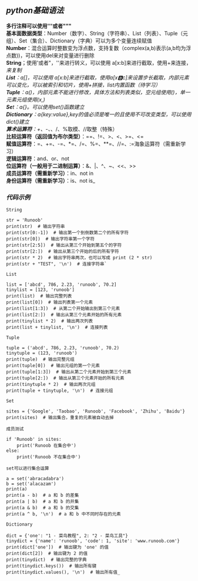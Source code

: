 ## ***python基础语法***
**多行注释可以使用'''或者"""**  
**基本面数据类型**：Number（数字）、String（字符串）、List（列表）、Tuple（元组）、Set（集合）、Dictionary（字典）可以为多个变量连续赋值   
**Number**：混合运算时整数变为浮点数，支持复数（complex(a,b)表示(a,b均为浮点数))，可以使用del来对变量进行删除  
**String**；使用'或者"，'\'来进行转义，可以使用 a[x:b]来进行截取，使用+来连接，*来复制  
**List**：a[]，可以使用 a[x:b]来进行截取，使用a[x:b:c]来设置步长截取，内部元素可以变化，可以被索引和切片，使用+拼接，list内置函数（待学习）  
**Tuple**：a()，内部元素不能进行修改，具体方法和列表类似，空元组使用()，单一元素元组使用(x,)    
**Se**t：a{}。可以使用set()函数建立  
**Dictionary**：a{key:value},key的值必须是唯一的且使用不可改变类型，可以使用dict()建立   
**算术运算符**：+、-、*、/、%取模、//取整（特殊）  
**比较运算符（返回值为布尔类型）**：==、!=、>、<、>=、<=  
**赋值运算符**：=、+=、-=、*=、/=、%=、**=、//=、:=海象运算符（需重新学习）  
**逻辑运算符**：and、or、not  
**位运算符（一般用于二进制运算）**：&、|、^、~、<<、>>  
**成员运算符（需重新学习）**：in、not in  
**身份运算符（需重新学习）**：is、not is_

### ***代码示例***
    String

    str = 'Runoob'  
    print(str)  # 输出字符串
    print(str[0:-1])  # 输出第一个到倒数第二个的所有字符  
    print(str[0])  # 输出字符串第一个字符  
    print(str[2:5])  # 输出从第三个开始到第五个的字符  
    print(str[2:])  # 输出从第三个开始的后的所有字符  
    print(str * 2)  # 输出字符串两次，也可以写成 print (2 * str)  
    print(str + "TEST", '\n')  # 连接字符串`

    List

    list = ['abcd', 786, 2.23, 'runoob', 70.2]  
    tinylist = [123, 'runoob']  
    print(list)  # 输出完整列表  
    print(list[0])  # 输出列表第一个元素  
    print(list[1:3])  # 从第二个开始输出到第三个元素  
    print(list[2:])  # 输出从第三个元素开始的所有元素  
    print(tinylist * 2)  # 输出两次列表  
    print(list + tinylist, '\n')  # 连接列表

    Tuple

    tuple = ('abcd', 786, 2.23, 'runoob', 70.2)  
    tinytuple = (123, 'runoob')  
    print(tuple)  # 输出完整元组   
    print(tuple[0])  # 输出元组的第一个元素  
    print(tuple[1:3])  # 输出从第二个元素开始到第三个元素  
    print(tuple[2:])  # 输出从第三个元素开始的所有元素  
    print(tinytuple * 2)  # 输出两次元组  
    print(tuple + tinytuple, '\n')  # 连接元组

    Set

    sites = {'Google', 'Taobao', 'Runoob', 'Facebook', 'Zhihu', 'Baidu'}  
    print(sites)  # 输出集合，重复的元素被自动去掉

    成员测试

    if 'Runoob' in sites:  
        print('Runoob 在集合中')  
    else:  
        print('Runoob 不在集合中')

    set可以进行集合运算

    a = set('abracadabra')  
    b = set('alacazam')  
    print(a)  
    print(a - b)  # a 和 b 的差集  
    print(a | b)  # a 和 b 的并集  
    print(a & b)  # a 和 b 的交集  
    print(a ^ b, '\n')  # a 和 b 中不同时存在的元素

    Dictionary

    dict = {'one': "1 - 菜鸟教程", 2: "2 - 菜鸟工具"}  
    tinydict = {'name': 'runoob', 'code': 1, 'site': 'www.runoob.com'}  
    print(dict['one'])  # 输出键为 'one' 的值  
    print(dict[2])  # 输出键为 2 的值  
    print(tinydict)  # 输出完整的字典  
    print(tinydict.keys())  # 输出所有键  
    print(tinydict.values(), '\n')  # 输出所有值_
